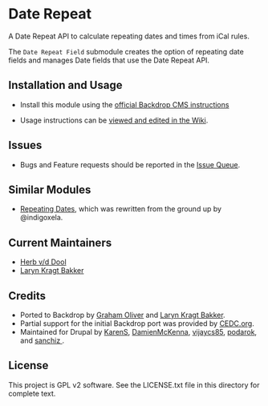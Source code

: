 # Date Repeat

A Date Repeat API to calculate repeating dates and times from iCal rules.

The `Date Repeat Field` submodule creates the option of repeating date fields
and manages Date fields that use the Date Repeat API.

## Installation and Usage

- Install this module using the [official Backdrop CMS instructions](https://backdropcms.org/guide/modules)

- Usage instructions can be [viewed and edited in the Wiki](https://github.com/backdrop-contrib/date_repeat/wiki).

## Issues

- Bugs and Feature requests should be reported in the [Issue Queue](https://github.com/backdrop-contrib/date_repeat/issues).

## Similar Modules

 - [Repeating Dates](https://github.com/backdrop-contrib/repeating_dates), which
   was rewritten from the ground up by @indigoxela.

## Current Maintainers

 - [Herb v/d Dool](https://github.com/herbdool)
 - [Laryn Kragt Bakker](https://github.com/laryn)

## Credits

 - Ported to Backdrop by [Graham Oliver](https://github.com/Graham-72) and
   [Laryn Kragt Bakker](https://github.com/laryn).
 - Partial support for the initial Backdrop port was provided by [CEDC.org](https://cedc.org).
 - Maintained for Drupal by [KarenS](https://www.drupal.org/u/karens),
   [DamienMcKenna](https://www.drupal.org/u/damienmckenna),
   [vijaycs85](https://www.drupal.org/u/vijaycs85),
   [podarok](https://www.drupal.org/u/podarok), and
   [sanchiz ](https://www.drupal.org/u/sanchiz).

## License

This project is GPL v2 software. See the LICENSE.txt file in this directory for
complete text.
